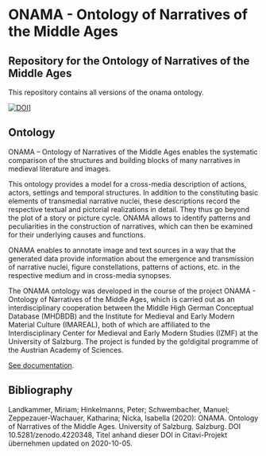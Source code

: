 # ONAMA - Ontology of Narratives of the Middle Ages
## Repository for the Ontology of Narratives of the Middle Ages

This repository contains all versions of the onama ontology.

[![DOI](https://zenodo.org/badge/265243804.svg)](https://zenodo.org/badge/latestdoi/265243804)]

## Ontology

ONAMA – Ontology of Narratives of the Middle Ages enables the systematic comparison of the structures and building blocks of many narratives in medieval literature and images.

This ontology provides a model for a cross-media description of actions, actors, settings and temporal structures. In addition to the constituting basic elements of transmedial narrative nuclei, these descriptions record the respective textual and pictorial realizations in detail. They thus go beyond the plot of a story or picture cycle. ONAMA allows to identify patterns and peculiarities in the construction of narratives, which can then be examined for their underlying causes and functions.

ONAMA enables to annotate image and text sources in a way that the generated data provide information about the emergence and transmission of narrative nuclei, figure constellations, patterns of actions, etc. in the respective medium and in cross-media synopses.

The ONAMA ontology was developed in the course of the project ONAMA - Ontology of Narratives of the Middle Ages, which is carried out as an interdisciplinary cooperation between the Middle High German Conceptual Database (MHDBDB) and the Institute for Medieval and Early Modern Material Culture (IMAREAL), both of which are affiliated to the Interdisciplinary Center for Medieval and Early Modern Studies (IZMF) at the University of Salzburg. The project is funded by the go!digital programme of the Austrian Academy of Sciences.

[See documentation](http://onama.sbg.ac.at/en/ontology-2/).

## Bibliography
Landkammer, Miriam; Hinkelmanns, Peter; Schwembacher, Manuel; Zeppezauer-Wachauer, Katharina; Nicka, Isabella (2020): ONAMA. Ontology of Narratives of the Middle Ages. University of Salzburg. Salzburg. DOI 10.5281/zenodo.4220348, Titel anhand dieser DOI in Citavi-Projekt übernehmen updated on 2020-10-05.
